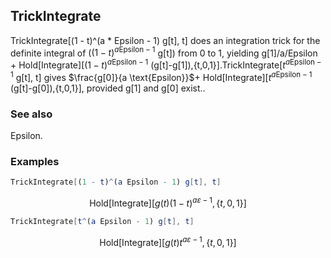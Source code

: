 ##  TrickIntegrate 

TrickIntegrate[(1 - t)^(a * Epsilon - 1) g[t], t] does an integration trick for the definite integral of ($(1-t)^{a \text{Epsilon}-1}$ g[t])  from 0 to 1, yielding  g[1]/a/Epsilon + Hold[Integrate][$(1-t)^{a \text{Epsilon}-1}$ (g[t]-g[1]),{t,0,1}].TrickIntegrate[$t^{a \text{Epsilon}-1}$ g[t], t] gives $\frac{g[0]}{a \text{Epsilon}}$+ Hold[Integrate][$t^{a \text{Epsilon}-1}$ (g[t]-g[0]),{t,0,1}], provided g[1] and g[0] exist..

###  See also 

Epsilon.

###  Examples 

```mathematica
TrickIntegrate[(1 - t)^(a Epsilon - 1) g[t], t]
```

$$\text{Hold}[\text{Integrate}]\left[g(t) (1-t)^{a \varepsilon -1},\{t,0,1\}\right]$$

```mathematica
TrickIntegrate[t^(a Epsilon - 1) g[t], t]
```

$$\text{Hold}[\text{Integrate}]\left[g(t) t^{a \varepsilon -1},\{t,0,1\}\right]$$